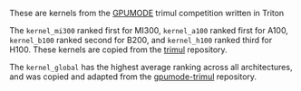 These are kernels from the [GPUMODE](https://www.gpumode.com/v2/news) trimul competition written in Triton

The `kernel_mi300` ranked first for MI300, `kernel_a100` ranked first for A100, `kernel_b100` ranked second for B200, and `kernel_h100` ranked third for H100. These kernels are copied from the [trimul](https://github.com/arseniivanov/trimul) repository.

The `kernel_global` has the highest average ranking across all architectures, and was copied and adapted from the [gpumode-trimul](https://github.com/davidberard98/gpumode-trimul) repository.